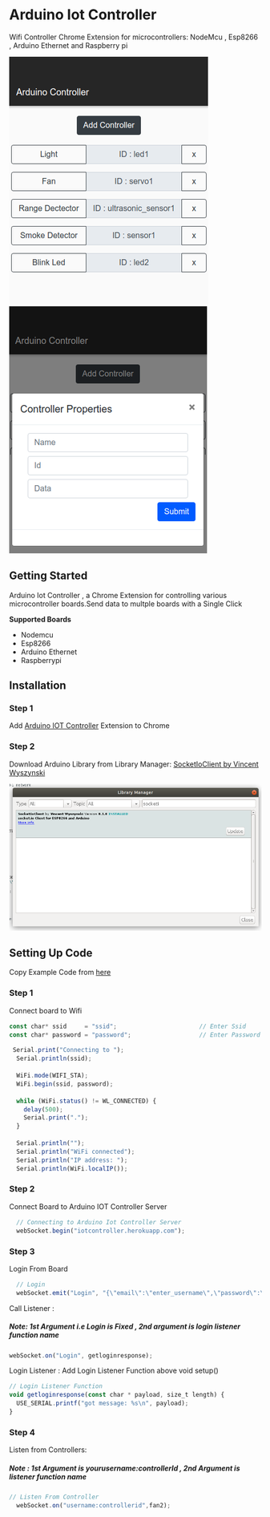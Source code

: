# Arduino Iot Controller
Wifi Controller Chrome Extension for microcontrollers: NodeMcu , Esp8266 , Arduino Ethernet and Raspberry pi 




![picture](https://github.com/Quzal/arduino-iot-controller/blob/master/Iot%20Controller1.png?raw=true)
![picture1](https://github.com/Quzal/arduino-iot-controller/blob/master/Iot%20Controller%202.png?raw=true)

## Getting Started
Arduino Iot Controller , a Chrome Extension for controlling various microcontroller boards.Send data to multple boards with a Single Click

**Supported Boards**

- Nodemcu
- Esp8266
- Arduino Ethernet
- Raspberrypi
## Installation 
### Step 1 
Add <a href="https://chrome.google.com/webstore/detail/migmknbcmbejjmalfbmkieiamadapdmo/publish-delayed">Arduino IOT Controller</a> Extension to Chrome
### Step 2
Download Arduino Library from Library Manager: <a href="https://www.arduinolibraries.info/libraries/socket-io-client">SocketIoClient by Vincent Wyszynski</a>
 
 
![library](https://github.com/Quzal/arduino-iot-controller/blob/master/SocketIoLib.png?raw=true)
## Setting Up Code
Copy Example Code from <a href="https://github.com/Quzal/arduino-iot-controller/blob/master/arduinoiotcontroller.ino">here</a>

### Step 1
Connect board to Wifi

```javascript
const char* ssid     = "ssid";                       // Enter Ssid
const char* password = "password";                   // Enter Password
```

```javascript
 Serial.print("Connecting to ");
  Serial.println(ssid);
  
  WiFi.mode(WIFI_STA);
  WiFi.begin(ssid, password);
  
  while (WiFi.status() != WL_CONNECTED) {
    delay(500);
    Serial.print(".");
  }

  Serial.println("");
  Serial.println("WiFi connected");  
  Serial.println("IP address: ");
  Serial.println(WiFi.localIP());
  ```
### Step 2
Connect Board to Arduino IOT Controller Server

```javascript
  // Connecting to Arduino Iot Controller Server
  webSocket.begin("iotcontroller.herokuapp.com");
```
### Step 3
Login From Board 

```javascript
  // Login 
  webSocket.emit("Login", "{\"email\":\"enter_username\",\"password\":\"enter_password\"}");
```
Call Listener :
##### Note: 1st Argument i.e Login is Fixed , 2nd argument is login listener function name
```javascript
webSocket.on("Login", getloginresponse);
```
Login Listener :
Add Login Listener Function above void setup()

```javascript
// Login Listener Function
void getloginresponse(const char * payload, size_t length) {
  USE_SERIAL.printf("got message: %s\n", payload);
}
```
### Step 4
Listen from Controllers:
##### Note : 1st Argument is yourusername:controllerId , 2nd Argument is listener function name
```javascript
// Listen From Controller
  webSocket.on("username:controllerid",fan2);
```

